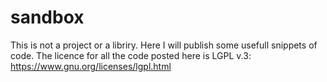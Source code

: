 # sandbox

This is not a project or a libriry. Here I will publish some usefull snippets of code.
The licence for all the code posted here is LGPL v.3: https://www.gnu.org/licenses/lgpl.html

